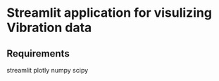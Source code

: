 # Streamlit application for visulizing Vibration data 

## Requirements

streamlit
plotly
numpy
scipy
